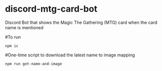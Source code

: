 # discord-mtg-card-bot
Discord Bot that shows the Magic The Gathering (MTG) card when the card name is mentioned

#To run

`npm ic`

#One-time script to download the latest name to image mapping

`npm run get-name-and-image`
